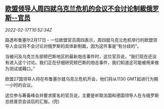 <!--1645095662000-->
[欧盟领导人周四就乌克兰危机的会议不会讨论制裁俄罗斯--官员](https://cn.reuters.com/article/eu-leaders-ukraine-meeting-0217-idCNKBS2KM11H)
------

<div><i>2022-02-17T10:52:34Z</i></div><p>路透布鲁塞尔2月17日 - 一位欧盟官员周四表示，周四就乌克兰危机举行的欧盟领导人会议将不会讨论对俄罗斯的具体新制裁，因为这件事是“有分歧的”。</p><p>当被问及乌克兰东部顿巴斯地区的最新炮击事件时，这位官员说，“我们现在还没有进入这个讨论。我们正在仔细研究顿巴斯的炮击事件，我们知道这可能被用来做为测试或藉口。”</p><p>欧盟27国领导人将在布鲁塞尔就乌克兰危机开会，他们将从1130 GMT起进行为期一小时的会议。</p><p>这位参与筹备峰会并要求匿名的官员说，主要是听取法国和德国领导人在与俄罗斯总统普京会谈后的汇报。(完)</p>
